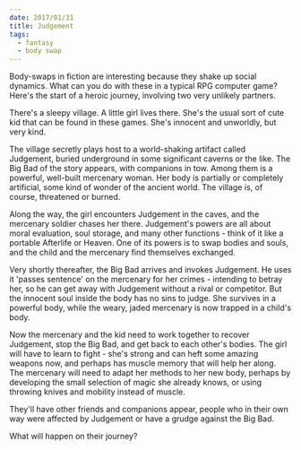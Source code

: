 ```yaml
---
date: 2017/01/31
title: Judgement
tags:
  - fantasy
  - body swap
---
```


Body-swaps in fiction are interesting because they shake up social dynamics.
What can you do with these in a typical RPG computer game?
Here's the start of a heroic journey, involving two very unlikely partners.

<!-- more -->

There's a sleepy village.
A little girl lives there.
She's the usual sort of cute kid that can be found in these games.
She's innocent and unworldly, but very kind.

The village secretly plays host to a world-shaking artifact called
Judgement, buried underground in some significant caverns or the like.
The Big Bad of the story appears, with companions in tow.
Among them is a powerful, well-built mercenary woman.
Her body is partially or completely artificial, some kind of wonder
of the ancient world.
The village is, of course, threatened or burned.

Along the way, the girl encounters Judgement in the caves,
and the mercenary soldier chases her there.
Judgement's powers are all about moral evaluation, soul storage,
and many other functions - think of it like a portable Afterlife or Heaven.
One of its powers is to swap bodies and souls,
and the child and the mercenary find themselves exchanged.

Very shortly thereafter, the Big Bad arrives and invokes Judgement.
He uses it 'passes sentence' on the mercenary for her crimes -
intending to betray her, so he can get away with Judgement without a rival or competitor.
But the innocent soul inside the body has no sins to judge.
She survives in a powerful body,
while the weary, jaded mercenary is now trapped in a child's body.

Now the mercenary and the kid need to work together
to recover Judgement, stop the Big Bad, and get back to each other's bodies.
The girl will have to learn to fight - she's strong and can heft
some amazing weapons now, and perhaps has muscle memory that will help her along.
The mercenary will need to adapt her methods to her new body,
perhaps by developing the small selection of magic she already knows,
or using throwing knives and mobility instead of muscle.

They'll have other friends and companions appear,
people who in their own way were affected by Judgement
or have a grudge against the Big Bad.

What will happen on their journey?
